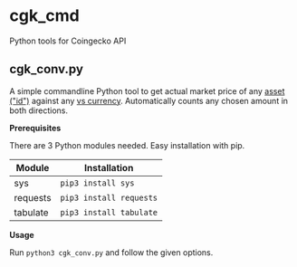 # cgk_cmd
Python tools for Coingecko API

## cgk_conv.py
A simple commandline Python tool to get actual market price of any [asset ("id")](https://api.coingecko.com/api/v3/coins/list) against any [vs currency](https://api.coingecko.com/api/v3/simple/supported_vs_currencies). Automatically counts any chosen amount in both directions. 

**Prerequisites**

There are 3 Python modules needed. Easy installation with pip.

| Module | Installation |
| --- | --- |
| sys | `pip3 install sys` |
| requests | `pip3 install requests` |
| tabulate | `pip3 install tabulate` |

**Usage**

Run `python3 cgk_conv.py` and follow the given options.

